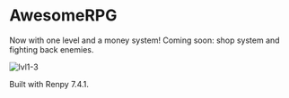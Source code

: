 # AwesomeRPG

Now with one level and a money system! Coming soon: shop system and fighting back enemies.

![lvl1-3](https://user-images.githubusercontent.com/6043381/111235284-b6b0f000-85c6-11eb-9e78-2c07928ce40b.gif)

Built with Renpy 7.4.1.
